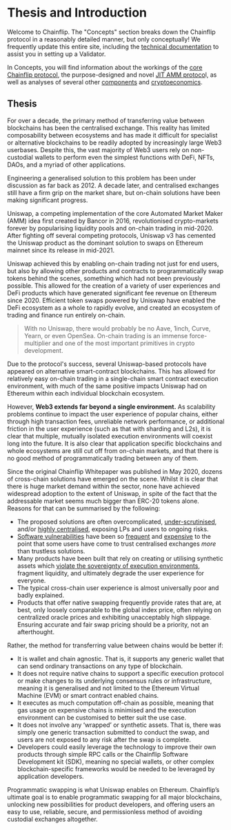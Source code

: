 # Thesis and Introduction

Welcome to Chainflip. The "Concepts" section breaks down the Chainflip protocol in a reasonably detailed manner, but only conceptually! We frequently update this entire site, including the [technical documentation](broken-reference) to assist you in setting up a Validator.

In Concepts, you will find information about the workings of the [core Chainflip protocol](protocol-overview/system-overview.md), the purpose-designed and novel [JIT AMM protoco](swaps-amm/just-in-time-amm-protocol.md)l, as well as analyses of several other [components](broken-reference) and [cryptoeconomics](broken-reference).&#x20;

## Thesis

For over a decade, the primary method of transferring value between blockchains has been the centralised exchange. This reality has limited composability between ecosystems and has made it difficult for specialist or alternative blockchains to be readily adopted by increasingly large Web3 userbases. Despite this, the vast majority of Web3 users rely on non-custodial wallets to perform even the simplest functions with DeFi, NFTs, DAOs, and a myriad of other applications.

Engineering a generalised solution to this problem has been under discussion as far back as 2012. A decade later, and centralised exchanges still have a firm grip on the market share, but on-chain solutions have been making significant progress.

Uniswap, a competing implementation of the core Automated Market Maker (AMM) idea first created by Bancor in 2016, revolutionised crypto-markets forever by popularising liquidity pools and on-chain trading in mid-2020. After fighting off several competing protocols, Uniswap v3 has cemented the Uniswap product as the dominant solution to swaps on Ethereum mainnet since its release in mid-2021.

Uniswap achieved this by enabling on-chain trading not just for end users, but also by allowing other products and contracts to programmatically swap tokens behind the scenes, something which had not been previously possible. This allowed for the creation of a variety of user experiences and DeFi products which have generated significant fee revenue on Ethereum since 2020. Efficient token swaps powered by Uniswap have enabled the DeFi ecosystem as a whole to rapidly evolve, and created an ecosystem of trading and finance run entirely on-chain.

> With no Uniswap, there would probably be no Aave, 1inch, Curve, Yearn, or even OpenSea. On-chain trading is an immense force-multiplier and one of the most important primitives in crypto development.

Due to the protocol's success, several Uniswap-based protocols have appeared on alternative smart-contract blockchains. This has allowed for relatively easy on-chain trading in a single-chain smart contract execution environment, with much of the same positive impacts Uniswap had on Ethereum within each individual blockchain ecosystem.

However, **Web3 extends far beyond a single environment.** As scalability problems continue to impact the user experience of popular chains, either through high transaction fees, unreliable network performance, or additional friction in the user experience (such as that with sharding and L2s), it is clear that multiple, mutually isolated execution environments will coexist long into the future. It is also clear that application specific blockchains and whole ecosystems are still cut off from on-chain markets, and that there is no good method of programmatically trading between any of them.

Since the original Chainflip Whitepaper was published in May 2020, dozens of cross-chain solutions have emerged on the scene. Whilst it is clear that there is huge market demand within the sector, none have achieved widespread adoption to the extent of Uniswap, in spite of the fact that the addressable market seems much bigger than ERC-20 tokens alone. Reasons for that can be summarised by the following:

* The proposed solutions are often overcomplicated, [under-scrutinised](https://rekt.news/thorchain-rekt2/), and/or [highly centralised](https://twitter.com/trayvox/status/1508734174705987586), exposing LPs and users to ongoing risks.
* [Software vulnerabilities](https://www.businessinsider.in/investment/news/one-of-the-largest-cryptocurrency-swapping-platforms-just-lost-1-3-million-as-users-failed-to-update-approvals/articleshow/88992186.cms) have been so [frequent](https://rekt.news/wormhole-rekt/) and [expensive](https://rekt.news/polynetwork-rekt/) to the point that some users have come to trust centralised exchanges _more_ than trustless solutions.&#x20;
* Many products have been built that rely on creating or utilising synthetic assets which [violate the sovereignty of execution environments](https://old.reddit.com/r/ethereum/comments/rwojtk/ama\_we\_are\_the\_efs\_research\_team\_pt\_7\_07\_january/hrngyk8/), fragment liquidity, and ultimately degrade the user experience for everyone.
* The typical cross-chain user experience is almost universally poor and badly explained.
* Products that offer native swapping frequently provide rates that are, at best, only loosely comparable to the global index price, often relying on centralized oracle prices and exhibiting unacceptably high slippage. Ensuring accurate and fair swap pricing should be a priority, not an afterthought.

Rather, the method for transferring value between chains would be better if:

* It is wallet and chain agnostic. That is, it supports any generic wallet that can send ordinary transactions on any type of blockchain.
* It does not require native chains to support a specific execution protocol or make changes to its underlying consensus rules or infrastructure, meaning it is generalised and not limited to the Ethereum Virtual Machine (EVM) or smart contract enabled chains.
* It executes as much computation off-chain as possible, meaning that gas usage on expensive chains is minimised and the execution environment can be customised to better suit the use case.
* It does not involve any ‘wrapped’ or synthetic assets. That is, there was simply one generic transaction submitted to conduct the swap, and users are not exposed to any risk after the swap is complete.
* Developers could easily leverage the technology to improve their own products through simple RPC calls or the Chainflip Software Development kit (SDK), meaning no special wallets, or other complex blockchain-specific frameworks would be needed to be leveraged by application developers.

Programmatic swapping is what Uniswap enables on Ethereum. Chainflip’s ultimate goal is to enable programmatic swapping for all major blockchains, unlocking new possibilities for product developers, and offering users an easy to use, reliable, secure, and permissionless method of avoiding custodial exchanges altogether.
